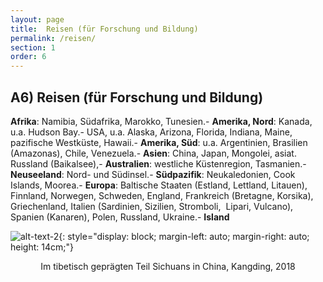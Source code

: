 ```yaml
---
layout: page
title:  Reisen (für Forschung und Bildung)
permalink: /reisen/
section: 1
order: 6
---
```



## A6) Reisen (für Forschung und Bildung)

**Afrika**: Namibia, Südafrika, Marokko, Tunesien.- **Amerika, Nord**: Kanada, u.a. Hudson Bay.-  USA, u.a. Alaska, Arizona, Florida, Indiana, Maine, pazifische Westküste, Hawaii.- **Amerika, Süd**: u.a. Argentinien,  Brasilien (Amazonas), Chile, Venezuela.- **Asien**: China, Japan, Mongolei, asiat. Russland (Baikalsee),- **Australien**: westliche Küstenregion, Tasmanien.- **Neuseeland**: Nord- und Südinsel.-  **Südpazifik**: Neukaledonien, Cook Islands, Moorea.-    **Europa**: Baltische Staaten (Estland, Lettland, Litauen), Finnland, Norwegen, Schweden, England, Frankreich (Bretagne, Korsika), Griechenland, Italien (Sardinien, Sizilien, Stromboli,  Lipari, Vulcano), Spanien (Kanaren), Polen, Russland, Ukraine.-  **Island**

![alt-text-2]({{site.baseurl}}/assets/img/sichuan_china.jpeg){: style="display: block; margin-left: auto; margin-right: auto; height: 14cm;"}

<p style="text-align: center;">Im tibetisch geprägten Teil Sichuans in China, Kangding, 2018</p>
